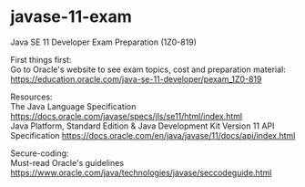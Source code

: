 # javase-11-exam
Java SE 11 Developer Exam Preparation (1Z0-819)

First things first:   
Go to Oracle's website to see exam topics, cost and preparation material:
https://education.oracle.com/java-se-11-developer/pexam_1Z0-819

Resources:  
The Java Language Specification https://docs.oracle.com/javase/specs/jls/se11/html/index.html  
Java Platform, Standard Edition & Java Development Kit
Version 11 API Specification https://docs.oracle.com/en/java/javase/11/docs/api/index.html

Secure-coding:  
Must-read Oracle's guidelines https://www.oracle.com/java/technologies/javase/seccodeguide.html

